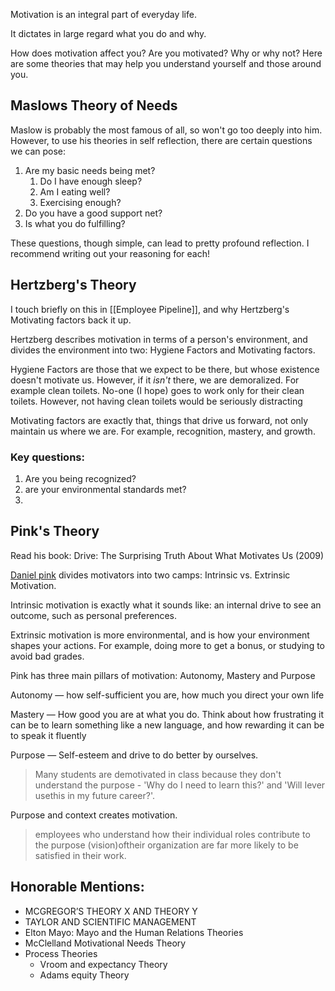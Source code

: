 
Motivation is an integral part of everyday life.

It dictates in large regard what you do and why.

How does motivation affect you? Are you motivated? Why or why not? Here are some theories that may help you understand yourself and those around you.

## Maslows Theory of Needs

Maslow is probably the most famous of all, so won't go too deeply into him. However, to use his theories in self reflection, there are certain questions we can pose:

1. Are my basic needs being met?
	1. Do I have enough sleep?
	2. Am I eating well?
	3. Exercising enough?
2. Do you have a good support net?
3. Is what you do fulfilling?

These questions, though simple, can lead to pretty profound reflection. I recommend writing out your reasoning for each!

## Hertzberg's Theory

I touch briefly on this in [[Employee Pipeline]], and why Hertzberg's Motivating factors back it up.

Hertzberg describes motivation in terms of a person's environment, and divides the environment into two: Hygiene Factors and Motivating factors.

Hygiene Factors are those that we expect to be there, but whose existence doesn't motivate us. However, if it *isn't* there, we are demoralized. For example clean toilets. No-one (I hope) goes to work only for their clean toilets. However, not having clean toilets would be seriously distracting

Motivating factors are exactly that, things that drive us forward, not only maintain us where we are. For example, recognition, mastery, and growth.

### Key questions:

1. Are you being recognized?
2. are your environmental standards met?
3. 


## Pink's Theory

Read his book: Drive: The Surprising Truth About What Motivates Us (2009)

[Daniel pink](https://www.toolshero.com/psychology/daniel-pink-motivation-theory/) divides motivators into two camps: Intrinsic vs. Extrinsic Motivation.

Intrinsic motivation is exactly what it sounds like: an internal drive to see an outcome, such as personal preferences.

Extrinsic motivation is more environmental, and is how your environment shapes your actions. For example, doing more to get a bonus, or studying to avoid bad grades.

Pink has three main pillars of motivation: Autonomy, Mastery and Purpose

Autonomy — how self-sufficient you are, how much you direct your own life

Mastery — How good you are at what you do. Think about how frustrating it can be to learn something like a new language, and how rewarding it can be to speak it fluently

Purpose — Self-esteem and drive to do better by ourselves. 

> Many students are demotivated in class because they don't understand the purpose - 'Why do I need to learn this?' and 'Will Iever usethis in my future career?'.

Purpose and context creates motivation.

>employees who understand how their individual roles contribute to the purpose (vision)oftheir organization are far more likely to be satisfied in their work.

## Honorable Mentions:

- MCGREGOR’S THEORY X AND THEORY Y
- TAYLOR AND SCIENTIFIC MANAGEMENT
- Elton Mayo: Mayo and the Human Relations Theories
- McClelland Motivational Needs Theory
- Process Theories
	- Vroom and expectancy Theory
	- Adams equity Theory
